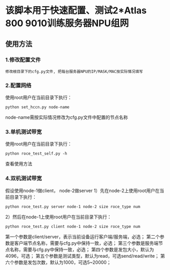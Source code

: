 # 该脚本用于快速配置、测试2*Atlas 800 9010训练服务器NPU组网

## 使用方法
### 1.修改配置文件
    修改根目录下的cfg.py文件, 把每台服务器NPU的IP/MASK/MAC按实际情况填写

### 2.配置网络
使用root用户在当前目录下执行：
```
python set_hccn.py node-name
```
node-name需按实际情况修改为cfg.py文件中配置的节点名称

### 3.单机测试带宽
使用root用户在当前目录下执行：
```
python roce_test_self.py -h 
```
查看使用方法
### 4.双机测试带宽
假设使用node-1做client， node-2做server
1）先在node-2上使用root用户在当前目录下执行：
```
python roce_test.py server node-1 node-2 size roce_type num
```
2）然后在node-1上使用root用户在当前目录下执行：
```
python roce_test.py client node-1 node-2 size roce_type num
```
第一个参数是client/server，表示当前设备运行客户端/服务端，必选；
第二个参数是客户端节点名称，需要与cfg.py中保持一致，必选；
第三个参数是服务端节点名称，需要与cfg.py中保持一致，必选；
第四个参数是发包大小，默认为4096，可选；
第五个参数是测试类型，默认为read，可选send/read/write；
第六个参数是发包次数，默认为1000，可选5~20000；
